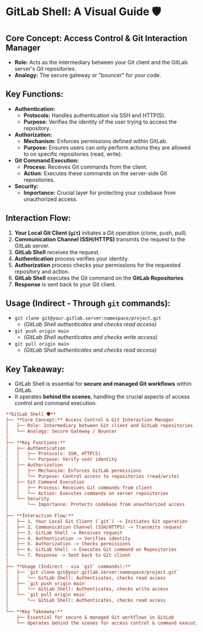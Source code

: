 # GitLab Shell: A Visual Guide 🛡️

## Core Concept: Access Control & Git Interaction Manager

* **Role:** Acts as the intermediary between your Git client and the GitLab server's Git repositories.
* **Analogy:** The secure gateway or "bouncer" for your code.

## Key Functions:

* **Authentication:**
    * **Protocols:** Handles authentication via SSH and HTTP(S).
    * **Purpose:** Verifies the identity of the user trying to access the repository.
* **Authorization:**
    * **Mechanism:** Enforces permissions defined within GitLab.
    * **Purpose:** Ensures users can only perform actions they are allowed to on specific repositories (read, write).
* **Git Command Execution:**
    * **Process:** Receives Git commands from the client.
    * **Action:** Executes these commands on the server-side Git repositories.
* **Security:**
    * **Importance:** Crucial layer for protecting your codebase from unauthorized access.
## Interaction Flow:

1.  **Your Local Git Client (`git`)** initiates a Git operation (clone, push, pull).
2.  **Communication Channel (SSH/HTTPS)** transmits the request to the GitLab server.
3.  **GitLab Shell** receives the request.
4.  **Authentication** process verifies your identity.
5.  **Authorization** process checks your permissions for the requested repository and action.
6.  **GitLab Shell** executes the Git command on the **GitLab Repositories**.
7.  **Response** is sent back to your Git client.

## Usage (Indirect - Through `git` commands):

* `git clone git@your.gitlab.server:namespace/project.git`
    * *(GitLab Shell authenticates and checks read access)*
* `git push origin main`
    * *(GitLab Shell authenticates and checks write access)*
* `git pull origin main`
    * *(GitLab Shell authenticates and checks read access)*

## Key Takeaway:

* GitLab Shell is essential for **secure and managed Git workflows** within GitLab.
* It operates **behind the scenes**, handling the crucial aspects of access control and command execution.

```ini
**GitLab Shell 🛡️**
├── **Core Concept:** Access Control & Git Interaction Manager
│   ├── Role: Intermediary between Git client and GitLab repositories
│   └── Analogy: Secure Gateway / Bouncer
│
├── **Key Functions:**
│   ├── Authentication
│   │   ├── Protocols: SSH, HTTP(S)
│   │   └── Purpose: Verify user identity
│   ├── Authorization
│   │   ├── Mechanism: Enforces GitLab permissions
│   │   └── Purpose: Control access to repositories (read/write)
│   ├── Git Command Execution
│   │   ├── Process: Receives Git commands from client
│   │   └── Action: Executes commands on server repositories
│   └── Security
│       └── Importance: Protects codebase from unauthorized access
│
├── **Interaction Flow:**
│   ├── 1. Your Local Git Client (`git`) -> Initiates Git operation
│   ├── 2. Communication Channel (SSH/HTTPS) -> Transmits request
│   ├── 3. GitLab Shell -> Receives request
│   ├── 4. Authentication -> Verifies identity
│   ├── 5. Authorization -> Checks permissions
│   ├── 6. GitLab Shell -> Executes Git command on Repositories
│   └── 7. Response -> Sent back to Git client
│
├── **Usage (Indirect - via `git` commands):**
│   ├── `git clone git@your.gitlab.server:namespace/project.git`
│   │   └── GitLab Shell: Authenticates, checks read access
│   ├── `git push origin main`
│   │   └── GitLab Shell: Authenticates, checks write access
│   └── `git pull origin main`
│       └── GitLab Shell: Authenticates, checks read access
│
└── **Key Takeaway:**
    ├── Essential for secure & managed Git workflows in GitLab
    └── Operates behind the scenes for access control & command execution

```